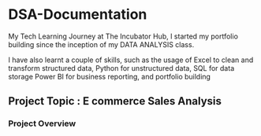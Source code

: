 # DSA-Documentation 

 My Tech Learning Journey at The Incubator Hub,  I started my portfolio building since the inception of my DATA ANALYSIS class.
 
 I have also learnt a couple of skills, such as the usage of Excel to clean and transform structured data, Python for unstructured data, SQL for data storage Power BI for business reporting,
 and portfolio building 

## Project Topic : E commerce Sales Analysis 

### Project Overview  
 
